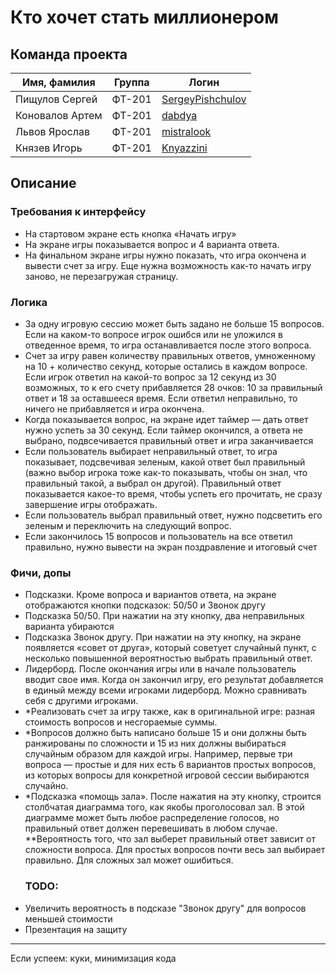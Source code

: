 # Кто хочет стать миллионером


## Команда проекта

Имя, фамилия  | Группа | Логин
--- | --- | --- |
Пищулов Сергей | ФТ-201 | <a href=https://github.com/SergeyPishchulov>SergeyPishchulov</a>
Коновалов Артем | ФТ-201 | <a href=https://github.com/dabdya>dabdya</a>
Львов Ярослав | ФТ-201 | <a href=https://github.com/mistralook>mistralook</a>
Князев Игорь | ФТ-201 | <a href=https://github.com/Knyazzini>Knyazzini</a>

## Описание

### Требования к интерфейсу
* На стартовом экране есть кнопка «Начать игру»
* На экране игры показывается вопрос и 4 варианта ответа.
* На финальном экране игры нужно показать, что игра окончена и вывести счет за игру. Еще нужна возможность как-то начать игру заново, не перезагружая страницу.

### Логика
* За одну игровую сессию может быть задано не больше 15 вопросов. Если на каком-то вопросе игрок ошибся или не уложился в отведенное время, то игра останавливается после этого вопроса.
* Счет за игру равен количеству правильных ответов, умноженному на 10 + количество секунд, которые остались в каждом вопросе. Если игрок ответил на какой-то вопрос за 12 секунд из 30 возможных, то к его счету прибавляется 28 очков: 10 за правильный ответ и 18 за оставшееся время. Если ответил неправильно, то ничего не прибавляется и игра окончена.
* Когда показывается вопрос, на экране идет таймер — дать ответ нужно успеть за 30 секунд. Если таймер окончился, а ответа не выбрано, подвсечивается правильный ответ и игра заканчивается
* Если пользователь выбирает неправильный ответ, то игра показывает, подсвечивая зеленым, какой ответ был правильный (важно выбор игрока тоже как-то показывать, чтобы он знал, что правильный такой, а выбрал он другой). Правильный ответ показывается какое-то время, чтобы успеть его прочитать, не сразу завершение игры отображать.
* Если пользователь выбрал правильный ответ, нужно подсветить его зеленым и переключить на следующий вопрос.
* Если закончилось 15 вопросов и пользователь на все ответил правильно, нужно вывести на экран поздравление и итоговый счет

### Фичи, допы
* Подсказки. Кроме вопроса и вариантов ответа, на экране отображаются кнопки подсказок: 50/50 и Звонок другу
* Подсказка 50/50. При нажатии на эту кнопку, два неправильных варианта убираются
* Подсказка Звонок другу. При нажатии на эту кнопку, на экране появляется «совет от друга», который советует случайный пункт, с несколько повышенной вероятностью выбрать правильный ответ.
* Лидерборд. После окончания игры или в начале пользователь вводит свое имя. Когда он закончил игру, его результат добавляется в единый между всеми игроками лидерборд. Можно сравнивать себя с другими игроками.
* *Реализовать счет за игру также, как в оригинальной игре: разная стоимость вопросов и несгораемые суммы.
* *Вопросов должно быть написано больше 15 и они должны быть ранжированы по сложности и 15 из них должны выбираться случайным образом для каждой игры. Например, первые три вопроса — простые и для них есть 6 вариантов простых вопросов, из которых вопросы для конкретной игровой сессии выбираются случайно.
* *Подсказка «помощь зала». После нажатия на эту кнопку, строится столбчатая диаграмма того, как якобы проголосовал зал. В этой диаграмме может быть любое распределение голосов, но правильный ответ должен перевешивать в любом случае.
  **Вероятность того, что зал выберет правильный ответ зависит от сложности вопроса. Для простых вопросов почти весь зал выбирает правильно. Для сложных зал может ошибиться.
  ### TODO:
- Увеличить вероятность в подсказе "Звонок другу" для вопросов меньшей стоимости
- Презентация на защиту

_____________________________________________________________________
Если успеем:
куки, минимизация кода
